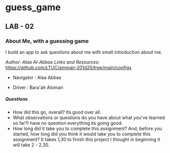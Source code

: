# guess_game
## LAB - 02 
### About Me, with a guessing game
I build an app to ask questions about me with small introduction about me.

*Author: Alaa Al-Abbas*
*Links and Resources:*
https://github.com/LTUC/amman-201d20/tree/main/configs


* Navigator : Alaa Abbas

* Driver : Bara'ah Alomari


##### Questions
- How did this go, overall? Its good over all.
- What observations or questions do you have about what you’ve learned so far?I have no question everything its going good.
- How long did it take you to complete this assignment? And, before you started, how long did you think it would take you to complete this assignment? It takes 1,30 to finish this project I thought in beginning it will take 2 - 2,30.